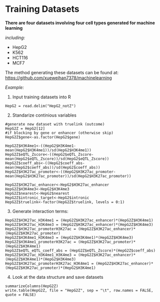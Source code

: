 # Training Datasets

**There are four datasets involving four cell types generated for machine learning**

*including:*
- HepG2
- K562
- HCT116
- MCF7

The method generating these datasets can be found at: https://github.com/xueweihan7378/machinelearning

*Example:*
1. Input training datasets into R
```
HepG2 = read.delim("HepG2_notZ")
```
2. Standarize continious variables
```
#generate new dataset with truelink (outcome)
HepG2Z = HepG2[12] 
#if blocking by gene or enhancer (otherwise skip)
HepG2Z$gene<-as.factor(HepG2$gene)

HepG2Z$H3K4me1<-((HepG2$H3K4me1-mean(HepG2$H3K4me1))/sd(HepG2$H3K4me1))
HepG2Z$eQTL_Zscore<-((HepG2$eQTL_Zscore-mean(HepG2$eQTL_Zscore))/sd(HepG2$eQTL_Zscore))
HepG2Z$coeff_abs<-((HepG2$coeff_abs-mean(HepG2$coeff_abs))/sd(HepG2$coeff_abs))
HepG2Z$H3K27ac_promoter<-((HepG2$H3K27ac_promoter-mean(HepG2$H3K27ac_promoter))/sd(HepG2$H3K27ac_promoter))

HepG2Z$H3K27ac_enhancer<-HepG2$H3K27ac_enhancer
HepG2Z$H3K4me3<-HepG2$H3K4me3
HepG2Z$nearest<-HepG2$nearest
HepG2Z$intronic_target<-HepG2$intronic
HepG2Z$truelink<-factor(HepG2Z$truelink, levels = 0:1)
```
3. Generate interaction terms:
```
HepG2Z$H3K27ac_H3K4me1 = (HepG2Z$H3K27ac_enhancer)*(HepG2Z$H3K4me1)
HepG2Z$H3K27ac_H3K4me3 = (HepG2Z$H3K27ac_enhancer)*(HepG2Z$H3K4me3)
HepG2Z$H3K27ac_promoterH3K27ac = (HepG2Z$H3K27ac_enhancer)*(HepG2Z$H3K27ac_promoter)
HepG2Z$H3K4me1_H3K4me3 = (HepG2Z$H3K4me1)*(HepG2Z$H3K4me3)
HepG2Z$H3K4me1_promoterH3K27ac = (HepG2Z$H3K27ac_promoter)*(HepG2Z$H3K4me1)
HepG2Z$eQTL_eQTL_coeff_abs = (HepG2Z$eQTL_Zscore)*(HepG2Z$coeff_abs)
HepG2Z$H3K27ac_H3K4me1_H3K4me3 = (HepG2Z$H3K27ac_enhancer)*(HepG2Z$H3K4me1)*(HepG2$H3K4me3)
HepG2Z$H3K27ac_promoterH3K27ac_H3K4me1 = (HepG2Z$H3K27ac_enhancer)*(HepG2Z$H3K27ac_promoter)*(HepG2$H3K4me1)
```
4. Look at the data structure and save datasets
```
summarizeColumns(HepG2Z)
write.table(HepG2Z, file = "HepG2Z", sep = "\t", row.names = FALSE, quote = FALSE)
```
